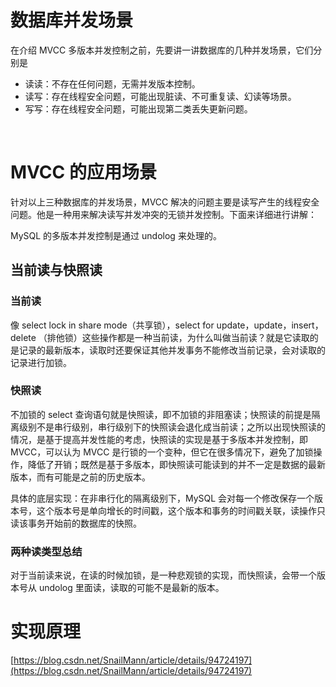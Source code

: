 # 数据库并发场景
在介绍 MVCC 多版本并发控制之前，先要讲一讲数据库的几种并发场景，它们分别是

- 读读：不存在任何问题，无需并发版本控制。
- 读写：存在线程安全问题，可能出现脏读、不可重复读、幻读等场景。
- 写写：存在线程安全问题，可能出现第二类丢失更新问题。

​

# MVCC 的应用场景
针对以上三种数据库的并发场景，MVCC 解决的问题主要是读写产生的线程安全问题。他是一种用来解决读写并发冲突的无锁并发控制。下面来详细进行讲解：
​

MySQL 的多版本并发控制是通过 undolog 来处理的。
​

## 当前读与快照读
### 当前读
像 select lock in share mode（共享锁），select for update，update，insert，delete （排他锁）这些操作都是一种当前读，为什么叫做当前读？就是它读取的是记录的最新版本，读取时还要保证其他并发事务不能修改当前记录，会对读取的记录进行加锁。
### 快照读
不加锁的 select 查询语句就是快照读，即不加锁的非阻塞读；快照读的前提是隔离级别不是串行级别，串行级别下的快照读会退化成当前读；之所以出现快照读的情况，是基于提高并发性能的考虑，快照读的实现是基于多版本并发控制，即 MVCC，可以认为 MVCC 是行锁的一个变种，但它在很多情况下，避免了加锁操作，降低了开销；既然是基于多版本，即快照读可能读到的并不一定是数据的最新版本，而有可能是之前的历史版本。
​

具体的底层实现：在非串行化的隔离级别下，MySQL 会对每一个修改保存一个版本号，这个版本号是单向增长的时间戳，这个版本和事务的时间戳关联，读操作只读该事务开始前的数据库的快照。
​

### 两种读类型总结
对于当前读来说，在读的时候加锁，是一种悲观锁的实现，而快照读，会带一个版本号从 undolog 里面读，读取的可能不是最新的版本。
​

# 实现原理
[https://blog.csdn.net/SnailMann/article/details/94724197](https://blog.csdn.net/SnailMann/article/details/94724197)
